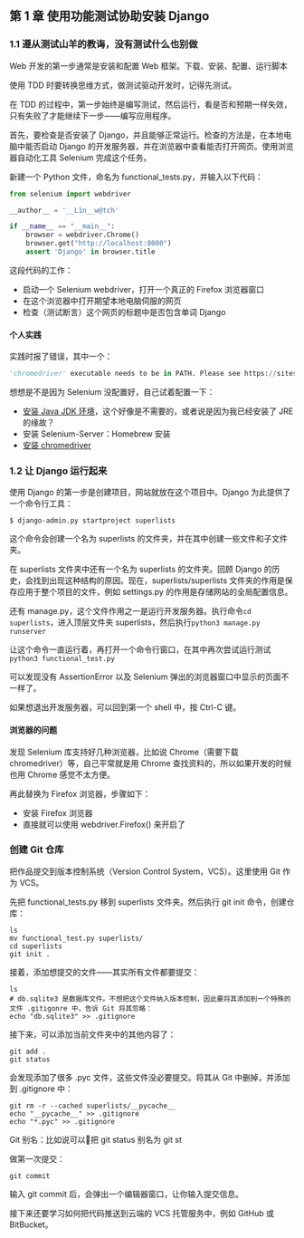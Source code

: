 ## 第 1 章 使用功能测试协助安装 Django

### 1.1 遵从测试山羊的教诲，没有测试什么也别做

Web 开发的第一步通常是安装和配置 Web 框架。下载、安装、配置、运行脚本

使用 TDD 时要转换思维方式，做测试驱动开发时，记得先测试。

在 TDD 的过程中，第一步始终是编写测试，然后运行，看是否和预期一样失效，只有失败了才能继续下一步——编写应用程序。

首先，要检查是否安装了 Django，并且能够正常运行。检查的方法是，在本地电脑中能否启动 Django 的开发服务器，并在浏览器中查看能否打开网页。使用浏览器自动化工具 Selenium 完成这个任务。

新建一个 Python 文件，命名为 functional_tests.py，并输入以下代码：

```Python
from selenium import webdriver

__author__ = '__L1n__w@tch'

if __name__ == "__main__":
    browser = webdriver.Chrome()
    browser.get("http://localhost:8000")
    assert 'Django' in browser.title
```

这段代码的工作：

* 启动一个 Selenium webdriver，打开一个真正的 Firefox 浏览器窗口
* 在这个浏览器中打开期望本地电脑伺服的网页
* 检查（测试断言）这个网页的标题中是否包含单词 Django

#### 个人实践

实践时报了错误，其中一个：

```Python
'chromedriver' executable needs to be in PATH. Please see https://sites.google.com/a/chromium.org/chromedriver/home
```

想想是不是因为 Selenium 没配置好，自己试着配置一下：

* [安装 Java JDK 环境](http://www.oracle.com/technetwork/java/javase/downloads)，这个好像是不需要的，或者说是因为我已经安装了 JRE 的缘故？
* 安装 Selenium-Server：Homebrew 安装
* [安装 chromedriver](https://sites.google.com/a/chromium.org/chromedriver/downloads)

### 1.2 让 Django 运行起来

使用 Django 的第一步是创建项目，网站就放在这个项目中。Django 为此提供了一个命令行工具：

`$ django-admin.py startproject superlists`

这个命令会创建一个名为 superlists 的文件夹，并在其中创建一些文件和子文件夹。

在 superlists 文件夹中还有一个名为 superlists 的文件夹。回顾 Django 的历史，会找到出现这种结构的原因。现在，superlists/superlists 文件夹的作用是保存应用于整个项目的文件，例如 settings.py 的作用是存储网站的全局配置信息。

还有 manage.py，这个文件作用之一是运行开发服务器。执行命令`cd superlists`，进入顶层文件夹 superlists，然后执行`python3 manage.py runserver`

让这个命令一直运行着，再打开一个命令行窗口，在其中再次尝试运行测试`python3 functional_test.py`

可以发现没有 AssertionError 以及 Selenium 弹出的浏览器窗口中显示的页面不一样了。

如果想退出开发服务器，可以回到第一个 shell 中，按 Ctrl-C 键。

#### 浏览器的问题

发现 Selenium 库支持好几种浏览器，比如说 Chrome（需要下载 chromedriver）等，自己平常就是用 Chrome 查找资料的，所以如果开发的时候也用 Chrome 感觉不太方便。

再此替换为 Firefox 浏览器，步骤如下：

* 安装 Firefox 浏览器
* 直接就可以使用 webdriver.Firefox() 来开启了

### 创建 Git 仓库

把作品提交到版本控制系统（Version Control System，VCS）。这里使用 Git 作为 VCS。

先把 functional_tests.py 移到 superlists 文件夹。然后执行 git init 命令，创建仓库：

```shell
ls
mv functional_test.py superlists/
cd superlists
git init .
```

接着，添加想提交的文件——其实所有文件都要提交：

```shell
ls
# db.sqlite3 是数据库文件。不想把这个文件纳入版本控制，因此要将其添加到一个特殊的文件 .gitigonre 中，告诉 Git 将其忽略：
echo "db.sqlite3" >> .gitignore
```

接下来，可以添加当前文件夹中的其他内容了：

```shell
git add .
git status
```

会发现添加了很多 .pyc 文件，这些文件没必要提交。将其从 Git 中删掉，并添加到 .gitignore 中：

```shell
git rm -r --cached superlists/__pycache__
echo "__pycache__" >> .gitignore
echo "*.pyc" >> .gitignore
```

Git 别名：比如说可以把 git status 别名为 git st

做第一次提交：

```shell
git commit
```

输入 git commit 后，会弹出一个编辑器窗口，让你输入提交信息。

接下来还要学习如何把代码推送到云端的 VCS 托管服务中，例如 GitHub 或 BitBucket。